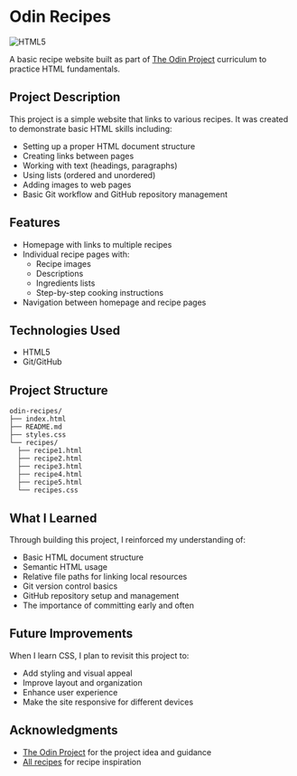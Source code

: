 # Odin Recipes

![HTML5](https://img.shields.io/badge/HTML5-E34F26?style=for-the-badge&logo=html5&logoColor=white)

A basic recipe website built as part of [The Odin Project](https://www.theodinproject.com/) curriculum to practice HTML fundamentals.

## Project Description

This project is a simple website that links to various recipes. It was created to demonstrate basic HTML skills including:

- Setting up a proper HTML document structure
- Creating links between pages
- Working with text (headings, paragraphs)
- Using lists (ordered and unordered)
- Adding images to web pages
- Basic Git workflow and GitHub repository management

## Features

- Homepage with links to multiple recipes
- Individual recipe pages with:
  - Recipe images
  - Descriptions
  - Ingredients lists
  - Step-by-step cooking instructions
- Navigation between homepage and recipe pages

## Technologies Used

- HTML5
- Git/GitHub

## Project Structure

    odin-recipes/
    ├── index.html
    ├── README.md
    ├── styles.css
    └── recipes/
      ├── recipe1.html
      ├── recipe2.html
      ├── recipe3.html
      ├── recipe4.html
      ├── recipe5.html
      └── recipes.css


## What I Learned

Through building this project, I reinforced my understanding of:

- Basic HTML document structure
- Semantic HTML usage
- Relative file paths for linking local resources
- Git version control basics
- GitHub repository setup and management
- The importance of committing early and often

## Future Improvements

When I learn CSS, I plan to revisit this project to:
- Add styling and visual appeal
- Improve layout and organization
- Enhance user experience
- Make the site responsive for different devices

## Acknowledgments

- [The Odin Project](https://www.theodinproject.com/) for the project idea and guidance
- [All recipes](https://www.allrecipes.com/) for recipe inspiration
